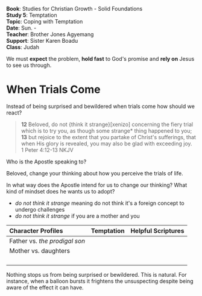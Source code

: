 **Book**: Studies for Christian Growth - Solid Foundations  
**Study 5**: Temptation  
**Topic**: Coping with Temptation  
**Date**: Sun. -  
**Teacher**: Brother Jones Agyemang  
**Support**: Sister Karen Boadu  
**Class**: Judah

We must **expect** the problem, **hold fast** to God's promise and **rely on** Jesus to see us through.

# When Trials Come

Instead of being surprised and bewildered when trials come how should we react?

> **12** Beloved, do not {think it strange}\[xenizo\] concerning the fiery trial which is to try you, as though some strange\* thing happened to you; **13** but rejoice to the extent that you partake of Christ's sufferings, that when His glory is revealed, you may also be glad with exceeding joy.  
> 1 Peter 4:12-13 NKJV

Who is the Apostle speaking to? 

Beloved, change your thinking about how you perceive the trials of life.

In what way does the Apostle intend for us to change our thinking? What kind of mindset does he wants us to adopt? 

* _do not think it strange_ meaning do not think it's a foreign concept to undergo challenges
* _do not think it strange_ if you are a mother and you 

| Character Profiles | Temptation | Helpful Scriptures |
| :--- | :--- | :--- |
| Father vs. _the prodigal son_ |  |  |
| Mother vs. daughters |  |  |
|  |  |  |
|  |  |  |
|  |  |  |
|  |  |  |

Nothing stops us from being surprised or bewildered. This is natural. For instance, when a balloon bursts it frightens the unsuspecting despite being aware of the effect it can have. 



